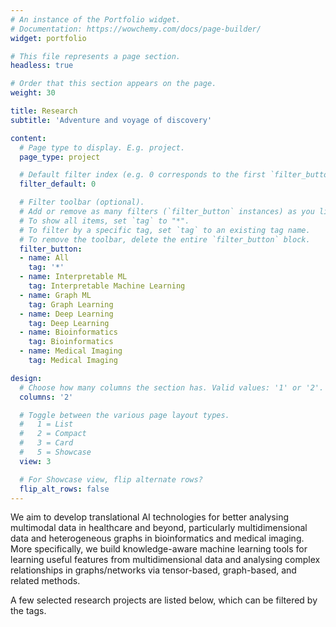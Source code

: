 ```yaml
---
# An instance of the Portfolio widget.
# Documentation: https://wowchemy.com/docs/page-builder/
widget: portfolio

# This file represents a page section.
headless: true

# Order that this section appears on the page.
weight: 30

title: Research
subtitle: 'Adventure and voyage of discovery'

content:
  # Page type to display. E.g. project.
  page_type: project

  # Default filter index (e.g. 0 corresponds to the first `filter_button` instance below).
  filter_default: 0

  # Filter toolbar (optional).
  # Add or remove as many filters (`filter_button` instances) as you like.
  # To show all items, set `tag` to "*".
  # To filter by a specific tag, set `tag` to an existing tag name.
  # To remove the toolbar, delete the entire `filter_button` block.
  filter_button:
  - name: All
    tag: '*'
  - name: Interpretable ML
    tag: Interpretable Machine Learning
  - name: Graph ML
    tag: Graph Learning
  - name: Deep Learning
    tag: Deep Learning
  - name: Bioinformatics
    tag: Bioinformatics
  - name: Medical Imaging
    tag: Medical Imaging

design:
  # Choose how many columns the section has. Valid values: '1' or '2'.
  columns: '2'

  # Toggle between the various page layout types.
  #   1 = List
  #   2 = Compact
  #   3 = Card
  #   5 = Showcase
  view: 3

  # For Showcase view, flip alternate rows?
  flip_alt_rows: false
---
```


We aim to develop translational AI technologies for better analysing multimodal data in healthcare and beyond, particularly multidimensional data and heterogeneous graphs in bioinformatics and medical imaging. More specifically, we build knowledge-aware machine learning tools for learning useful features from multidimensional data and analysing complex relationships in graphs/networks via tensor-based, graph-based, and related methods.

A few selected research projects are listed below, which can be filtered by the tags.
